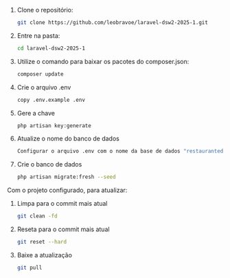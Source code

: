 
1. Clone o repositório:
    ```bash
    git clone https://github.com/leobravoe/laravel-dsw2-2025-1.git
    ```

2. Entre na pasta:
    ```bash
    cd laravel-dsw2-2025-1
    ```

3. Utilize o comando para baixar os pacotes do composer.json:
    ```bash
    composer update
    ```

4. Crie o arquivo .env
    ```bash
    copy .env.example .env
    ```

5. Gere a chave
    ```bash
    php artisan key:generate
    ```

6. Atualize o nome do banco de dados
    ```bash
    Configurar o arquivo .env com o nome da base de dados "restaurantedb_2"
    ```

7. Crie o banco de dados
    ```bash
    php artisan migrate:fresh --seed
    ```

Com o projeto configurado, para atualizar:

1. Limpa para o commit mais atual
    ```bash
    git clean -fd
    ```

1. Reseta para o commit mais atual
    ```bash
    git reset --hard
    ```

2. Baixe a atualização
    ```bash
    git pull
    ```